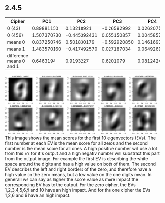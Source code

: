 ## 2.4.5

|Cipher|PC1|         PC2|         PC3|         PC4|         PC5|         PC6|         PC7|         PC8 |PC9    |    PC10 |
|---|---|---|---|---|---|---|---|---|---|---|
|0 (43)|0.89881150 | 0.13218921| -0.26592992 | 0.02620752 | 0.32310330 | 0.35373291 | 0.06616662 |-0.31915394  |0.35917030| -0.36144824 |
|0 (456)| 1.507370730 |-0.445392431 | 0.055150857  |0.004585787 | 0.064170593|  0.125690786 | 0.028805782 | 0.065597007 |-0.184172389| -0.039411853 |
|means 0|0.837250746 | 0.501830179 |-0.592920850 | 0.146169384 | 0.353745919 | 0.299751384 |-0.032862295| 0.001292605 | 0.193598886| -0.135182851|
|means 1|1.483570160| -0.417492570 | 0.027187034 | 0.064926902 | 0.077275045 | 0.009401388 | 0.138311762 |-0.029752175| -0.202008017 | 0.012961091|
|difference means 0 and 1|0.6463194| 0.9193227| 0.6201079| 0.08124248| 0.2764709| 0.29035| 0.1711741| 0.03104478| 0.3956069| 0.1481439|

![discussion](./discuss_mean_pattern.png)
This image shows the mean scores for the first 10 eigenvectors (EVs). The first number at each EV is the mean score for all zeros and the second number is the mean score for all ones. A high positive number will use a lot from this EV for it's output and a high negativ number will substract this part from the output image. For example the first EV is describing the white space around the digits and has a high value on both of them. The second EV describes the left and right borders of the zero, and therefore have a high value on the zero means, but a low value on the one digits mean. In generall we can say as higher the score value as more impact the corresponding EV has to the output. For the zero cipher, the EVs 1,2,3,4,5,6,9 and 10 have an high impact. And for the one cipher the EVs 1,2,6 and 9 have an high impact.
